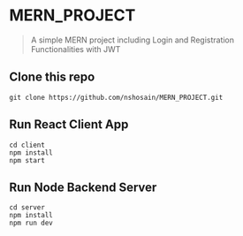 # MERN_PROJECT

> A simple MERN project including Login and Registration Functionalities with JWT

## Clone this repo

```
git clone https://github.com/nshosain/MERN_PROJECT.git
```

## Run React Client App

```
cd client
npm install
npm start
```

## Run Node Backend Server

```
cd server
npm install
npm run dev
```
